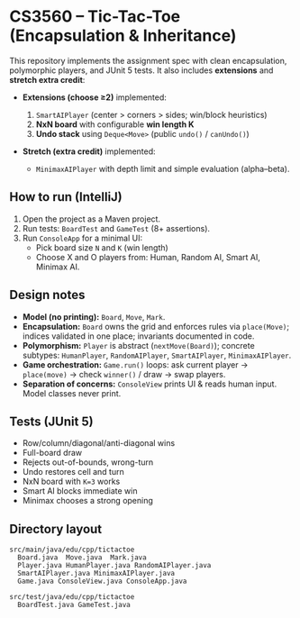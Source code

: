 # CS3560 – Tic-Tac-Toe (Encapsulation & Inheritance)

This repository implements the assignment spec with clean encapsulation, polymorphic players, and JUnit 5 tests. It also includes **extensions** and **stretch extra credit**:

- **Extensions (choose ≥2)** implemented:
  1. `SmartAIPlayer` (center > corners > sides; win/block heuristics)
  2. **NxN board** with configurable **win length K**
  3. **Undo stack** using `Deque<Move>` (public `undo()` / `canUndo()`)

- **Stretch (extra credit)** implemented:
  - `MinimaxAIPlayer` with depth limit and simple evaluation (alpha–beta).

## How to run (IntelliJ)

1. Open the project as a Maven project.
2. Run tests: `BoardTest` and `GameTest` (8+ assertions).
3. Run `ConsoleApp` for a minimal UI:
   - Pick board size `N` and `K` (win length)
   - Choose X and O players from: Human, Random AI, Smart AI, Minimax AI.

## Design notes

- **Model (no printing):** `Board`, `Move`, `Mark`.
- **Encapsulation:** `Board` owns the grid and enforces rules via `place(Move)`; indices validated in one place; invariants documented in code.
- **Polymorphism:** `Player` is abstract (`nextMove(Board)`); concrete subtypes: `HumanPlayer`, `RandomAIPlayer`, `SmartAIPlayer`, `MinimaxAIPlayer`.
- **Game orchestration:** `Game.run()` loops: ask current player → `place(move)` → check `winner()` / draw → swap players.
- **Separation of concerns:** `ConsoleView` prints UI & reads human input. Model classes never print.

## Tests (JUnit 5)
- Row/column/diagonal/anti-diagonal wins
- Full-board draw
- Rejects out-of-bounds, wrong-turn
- Undo restores cell and turn
- NxN board with `K=3` works
- Smart AI blocks immediate win
- Minimax chooses a strong opening

## Directory layout
```
src/main/java/edu/cpp/tictactoe
  Board.java  Move.java  Mark.java
  Player.java HumanPlayer.java RandomAIPlayer.java
  SmartAIPlayer.java MinimaxAIPlayer.java
  Game.java ConsoleView.java ConsoleApp.java

src/test/java/edu/cpp/tictactoe
  BoardTest.java GameTest.java
```
